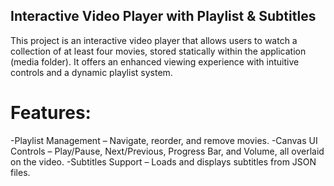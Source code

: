 ## Interactive Video Player with Playlist & Subtitles

This project is an interactive video player that allows users to watch a collection of at least four movies, stored statically within the application (media folder). It offers an enhanced viewing experience with intuitive controls and a dynamic playlist system.

# Features:
-Playlist Management – Navigate, reorder, and remove movies.
-Canvas UI Controls – Play/Pause, Next/Previous, Progress Bar, and Volume, all overlaid on the video.
-Subtitles Support – Loads and displays subtitles from JSON files.
